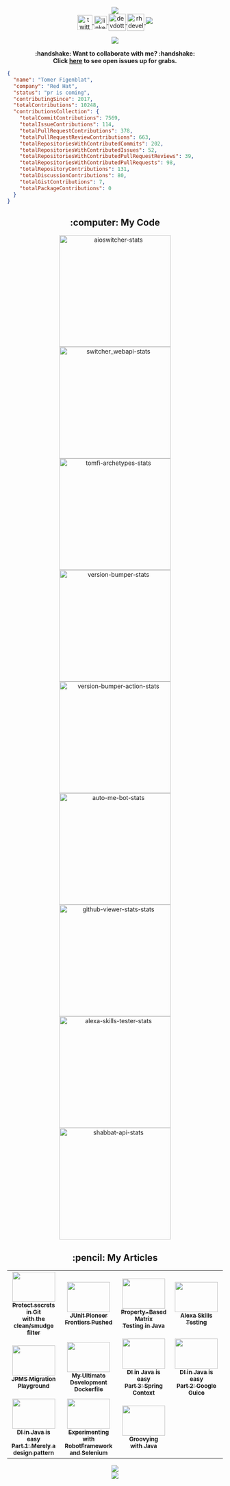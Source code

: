 <p align="center">
  <a href="https://git.io/typing-svg" target="blank">
    <img align="center" src="https://readme-typing-svg.herokuapp.com/?font=Anton&size=30&duration=4000&color=9A1E1EFF&center=true&lines=Hey+there+👋;I%27m+Tomer...;Nice+to+meet+you!"/>
  </a>
  <br/>
  <a href="https://twitter.com/intent/follow?screen_name=realTomFi" target="blank">
    <img align="center" src="https://cdn.jsdelivr.net/npm/simple-icons@3.0.1/icons/twitter.svg" alt="twitter" height="35" width="35"/>
  </a>
  <a href="https://www.linkedin.com/in/tomerfi" target="blank">
    <img align="center" src="https://cdn.jsdelivr.net/npm/simple-icons@3.0.1/icons/linkedin.svg" alt="linkedin" height="30" width="30"/>
  </a>
  <a href="https://dev.to/tomerfi" target="blank">
    <img align="center" src="https://cdn.jsdelivr.net/npm/simple-icons@3.0.1/icons/dev-dot-to.svg" alt="devdotto" height="40"/>
  </a>
  <a href="https://developers.redhat.com/author/tomerfi" target="blank">
    <img align="center" src="https://cdn.jsdelivr.net/npm/simple-icons@3.0.1/icons/redhat.svg" alt="rhdeveloper" height="40"/>
  </a>
  <img src="https://capsule-render.vercel.app/api?type=slice&color=9A1E1EFF&height=10&section=header" />
</p>

<p align="center">
  <a href="https://skillicons.dev">
    <img src="https://skillicons.dev/icons?i=java,py,go,nodejs,git,docker,kubernetes,openshift,linux,bash,vscode&theme=dark" />
  </a>
</p>

<p align="center"><b>
  :handshake: Want to collaborate with me? :handshake:</br>
  Click <a href=https://github.com/search?p=1&q=label%3A%22help+wanted%22%2C%22good+first+issue%22%2C%22hacktoberfest%22+%40TomerFi&state=open&type=Issues>here</a> to see open issues up for grabs.
</b></p>

<p align="center">

<!--START OF STATS-->

```json
{
  "name": "Tomer Figenblat",
  "company": "Red Hat",
  "status": "pr is coming",
  "contributingSince": 2017,
  "totalContributions": 10248,
  "contributionsCollection": {
    "totalCommitContributions": 7569,
    "totalIssueContributions": 114,
    "totalPullRequestContributions": 378,
    "totalPullRequestReviewContributions": 663,
    "totalRepositoriesWithContributedCommits": 202,
    "totalRepositoriesWithContributedIssues": 52,
    "totalRepositoriesWithContributedPullRequestReviews": 39,
    "totalRepositoriesWithContributedPullRequests": 98,
    "totalRepositoryContributions": 131,
    "totalDiscussionContributions": 80,
    "totalGistContributions": 7,
    "totalPackageContributions": 0
  }
}
```

<!--END OF STATS-->

</p>

<h2 align="center">:computer: My Code</h2>

<p align="center">
  <a href="https://github.com/TomerFi/aioswitcher">
    <img width="260" src="https://denvercoder1-github-readme-stats.vercel.app/api/pin/?username=TomerFi&repo=aioswitcher&theme=swift&hide_border=true" alt="aioswitcher-stats">
  </a>
  <a href="https://github.com/TomerFi/switcher_webapi">
    <img width="260" src="https://denvercoder1-github-readme-stats.vercel.app/api/pin/?username=TomerFi&repo=switcher_webapi&theme=swift&hide_border=true" alt="switcher_webapi-stats">
  </a>
  <a href="https://github.com/TomerFi/tomfi-archetypes">
    <img width="260" src="https://denvercoder1-github-readme-stats.vercel.app/api/pin/?username=TomerFi&repo=tomfi-archetypes&theme=swift&hide_border=true" alt="tomfi-archetypes-stats">
  </a>
  <a href="https://github.com/TomerFi/version-bumper">
    <img width="260" src="https://denvercoder1-github-readme-stats.vercel.app/api/pin/?username=TomerFi&repo=version-bumper&theme=swift&hide_border=true" alt="version-bumper-stats">
  </a>
  <a href="https://github.com/TomerFi/version-bumper-action">
    <img width="260" src="https://denvercoder1-github-readme-stats.vercel.app/api/pin/?username=TomerFi&repo=version-bumper-action&theme=swift&hide_border=true" alt="version-bumper-action-stats">
  </a>
  <a href="https://github.com/TomerFi/auto-me-bot">
    <img width="260" src="https://denvercoder1-github-readme-stats.vercel.app/api/pin/?username=TomerFi&repo=auto-me-bot&theme=swift&hide_border=true" alt="auto-me-bot-stats">
  </a>
  <a href="https://github.com/TomerFi/github-viewer-stats">
    <img width="260" src="https://denvercoder1-github-readme-stats.vercel.app/api/pin/?username=TomerFi&repo=github-viewer-stats&theme=swift&hide_border=true" alt="github-viewer-stats-stats">
  </a>
  <a href="https://github.com/TomerFi/alexa-skills-tester">
    <img width="260" src="https://denvercoder1-github-readme-stats.vercel.app/api/pin/?username=TomerFi&repo=alexa-skills-tester&theme=swift&hide_border=true" alt="alexa-skills-tester-stats">
  </a>
  <a href="https://github.com/TomerFi/shabbat-api">
    <img width="260" src="https://denvercoder1-github-readme-stats.vercel.app/api/pin/?username=TomerFi&repo=shabbat-api&theme=swift&hide_border=true" alt="shabbat-api-stats">
  </a>
</p>

<h2 align="center">:pencil: My Articles</h2>

<table align="center">
  <tr>
    <td align="center" width="220">
      <a href="https://developers.redhat.com/articles/2022/02/02/protect-secrets-git-cleansmudge-filter">
        <img src="https://developers.redhat.com/sites/default/files/styles/article_feature/public/GC-security_2x.png?itok=5tLQDXGH" width="100" height="70" alt=""/><br />
        <sub><b>Protect secrets in Git<br/>with the clean/smudge filter</b></sub>
      </a>
    </td>
    <td align="center" width="220">
      <a href="https://dev.to/tomerfi/junit-pioneer-frontiers-pushed-3jh7">
        <img src="https://source.unsplash.com/E0AHdsENmDg" width="100" height="70" alt=""/><br />
        <sub><b>JUnit Pioneer<br/>Frontiers Pushed</b></sub>
      </a>
    </td>
    <td align="center" width="220">
      <a href="https://dev.to/tomerfi/property-based-matrix-testing-in-java-47p4">
        <img src="https://source.unsplash.com/EWLHA4T-mso" width="100" height="70" alt=""/><br />
        <sub><b>Property-Based Matrix<br/>Testing in Java</b></sub>
      </a>
    </td>
    <td align="center" width="220">
      <a href="https://dev.to/tomerfi/
               -skills-testing-4pfd">
        <img src="https://source.unsplash.com/k1osF_h2fzA" width="100" height="70" alt=""/><br />
        <sub><b>Alexa Skills<br/>Testing</b></sub>
      </a>
    </td>
  </tr>
  <tr>
    <td align="center" width="220">
      <a href="https://dev.to/tomerfi/jpms-migration-playground-a94">
        <img src="https://source.unsplash.com/B-x4VaIriRc" width="100" height="70" alt=""/><br />
        <sub><b>JPMS Migration<br/>Playground</b></sub>
      </a>
    </td>
    <td align="center" width="220">
      <a href="https://dev.to/tomerfi/my-ultimate-development-dockerfile-4hg1">
        <img src="https://source.unsplash.com/tjX_sniNzgQ" width="100" height="70" alt=""/><br />
        <sub><b>My Ultimate Development<br/>Dockerfile</b></sub>
      </a>
    </td>
    <td align="center" width="220">
      <a href="https://dev.to/tomerfi/dependency-injection-in-java-is-easy-part-3-leveraging-with-spring-context-gcc">
        <img src="https://source.unsplash.com/AaEQmoufHLk" width="100" height="70" alt=""/><br />
        <sub><b>DI in Java is easy<br/>Part 3: Spring Context</b></sub>
      </a>
    </td>
    <td align="center" width="220">
      <a href="https://dev.to/tomerfi/dependency-injection-in-java-is-easy-part-2-leveraging-with-google-guice-6i4">
        <img src="https://source.unsplash.com/ieic5Tq8YMk" width="100" height="70" alt=""/><br />
        <sub><b>DI in Java is easy<br/>Part 2: Google Guice</b></sub>
      </a>
    </td>
  </tr>
  <tr>
    <td align="center" width="220">
      <a href="https://dev.to/tomerfi/dependency-injection-in-java-is-easy-part-1-a-mear-design-pattern-2l8">
        <img src="https://source.unsplash.com/_SgRNwAVNKw" width="100" height="70" alt=""/><br />
        <sub><b>DI in Java is easy<br/>Part 1: Merely a design pattern</b></sub>
      </a>
    </td>
    <td align="center" width="220">
      <a href="https://dev.to/tomerfi/experimenting-with-robotframework-and-selenium-4jgc">
        <img src="https://source.unsplash.com/5L0R8ZqPZHk" width="100" height="70" alt=""/><br />
        <sub><b>Experimenting with<br/>RobotFramework and Selenium</b></sub>
      </a>
    </td>
    <td align="center" width="220">
      <a href="https://dev.to/tomerfi/groovying-with-java-59hp">
        <img src="https://source.unsplash.com/WrYAR-yDwe8" width="100" height="70" alt=""/><br />
        <sub><b>Groovying<br/>with Java</b></sub>
      </a>
    </td>
  </tr>
</table>

<p align="center">
  <img src="https://capsule-render.vercel.app/api?type=slice&color=9A1E1EFF&height=10&section=header"/><br/>
  <a href="https://git.io/typing-svg" target="blank">
    <img align="center" src="https://readme-typing-svg.herokuapp.com/?font=Anton&size=20&duration=8000&color=9A1E1EFF&center=true&lines=Made+with+💟+for+Open-source+software.+🤟"/>
  </a>
</p>
